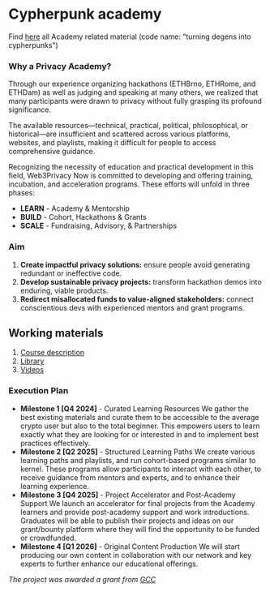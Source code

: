 # Cypherpunk academy

Find [here](https://cryptpad.fr/pad/#/2/pad/view/5MuVtRLsPPyvOUy+eF8zg5AKgjXkNiMV+nYLwmpYNVU/) all Academy related material (code name: "turning degens into cypherpunks")

### Why a Privacy Academy?

Through our experience organizing hackathons (ETHBrno, ETHRome, and ETHDam) as well as judging and speaking at many others, we realized that many participants were drawn to privacy without fully grasping its profound significance.

The available resources—technical, practical, political, philosophical, or historical—are insufficient and scattered across various platforms, websites, and playlists, making it difficult for people to access comprehensive guidance.

Recognizing the necessity of education and practical development in this field, Web3Privacy Now is committed to developing and offering training, incubation, and acceleration programs. These efforts will unfold in three phases:

- **LEARN** - Academy & Mentorship
- **BUILD** - Cohort, Hackathons & Grants
- **SCALE** - Fundraising, Advisory, & Partnerships

### Aim
1. **Create impactful privacy solutions:** ensure people avoid generating redundant or ineffective code.
2. **Develop sustainable privacy projects:** transform hackathon demos into enduring, viable products.
3. **Redirect misallocated funds to value-aligned stakeholders:** connect conscientious devs with experienced mentors and grant programs.

## Working materials

1. [Course description](https://github.com/web3privacy/cypherpunkacademy/blob/main/Course/Readme.md)
2. [Library](https://github.com/web3privacy/cypherpunkacademy/tree/main/Books)
3. [Videos](https://github.com/web3privacy/cypherpunkacademy/tree/main/Videos)

### Execution Plan

- **Milestone 1 [Q4 2024]** - Curated Learning Resources We gather the best existing materials and curate them to be accessible to the average crypto user but also to the total beginner. This empowers users to learn exactly what they are looking for or interested in and to implement best practices effectively.
- **Milestone 2 [Q2 2025]** - Structured Learning Paths We create various learning paths and playlists, and run cohort-based programs similar to kernel. These programs allow participants to interact with each other, to receive guidance from mentors and experts, and to enhance their learning experience.
- **Milestone 3 [Q4 2025]** - Project Accelerator and Post-Academy Support We launch an accelerator for final projects from the Academy learners and provide post-academy support and work introductions. Graduates will be able to publish their projects and ideas on our grant/bounty platform where they will find the opportunity to be funded or crowdfunded.
- **Milestone 4 [Q1 2026]** - Original Content Production We will start producing our own content in collaboration with our network and key experts to further enhance our educational offerings.

_The project was awarded a grant from [GCC](https://x.com/GCCofCommons)_


